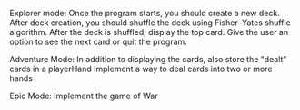 Explorer mode:
Once the program starts, you should create a new deck.
After deck creation, you should shuffle the deck using Fisher–Yates shuffle algorithm.
After the deck is shuffled, display the top card.
Give the user an option to see the next card or quit the program.

Adventure Mode:
In addition to displaying the cards, also store the "dealt" cards in a playerHand
Implement a way to deal cards into two or more hands

Epic Mode:
Implement the game of War
